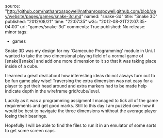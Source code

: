 source: "http://github.com/nathanrosspowell/nathanrosspowell.github.com/blob/dev/website/pages/games/snake-3d.md"
named: "snake-3d"
title: "Snake 3D"
published: "2012/08/21"
time: "22:07:35"
w3c: "2012-08-21T22:07:35-04:00"
url: "games/snake-3d"
comments: True
published: No
release: minor 
tags:
- games

Snake 3D was my design for my 'Gamecube Programming' module in Uni. I wanted to take the two dimensional playing field of a normal game of [snake][snake] and add one more dimension to it so that it was taking place inside of a cube.

I learned a great deal about how interesting ideas do not always turn out to be fun game play wise! Traversing the extra dimension was not easy for a player to get their head around and extra markers had to be made help indicate depth in the wireframe grid/cube/level.

Luckily as it was a programming assigment I managed to tick all of the game requirements and get good marks. Still to this day I am puzzled over how it would be best to navigate the three dimensions whithout the average player losing their bearings.

Hopefully I will be able to find the files to run it in an emulator of some sorts to get some screen caps.
